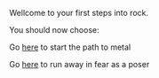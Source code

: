 Wellcome to your first steps into rock.

You should now choose:

Go [here](metal/metal.md) to start the path to metal

Go [here](posher/posher.md) to run away in fear as a poser